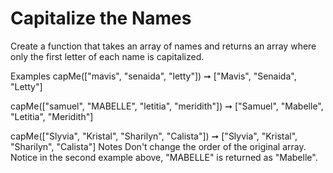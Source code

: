 # Capitalize the Names

Create a function that takes an array of names and returns an array where only the first letter of each name is capitalized.

Examples
capMe(["mavis", "senaida", "letty"]) ➞ ["Mavis", "Senaida", "Letty"]

capMe(["samuel", "MABELLE", "letitia", "meridith"]) ➞ ["Samuel", "Mabelle", "Letitia", "Meridith"]

capMe(["Slyvia", "Kristal", "Sharilyn", "Calista"]) ➞ ["Slyvia", "Kristal", "Sharilyn", "Calista"]
Notes
Don't change the order of the original array.
Notice in the second example above, "MABELLE" is returned as "Mabelle".
